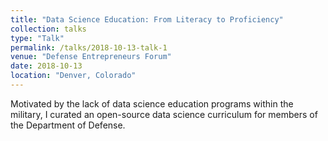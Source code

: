 ```yaml
---
title: "Data Science Education: From Literacy to Proficiency"
collection: talks
type: "Talk"
permalink: /talks/2018-10-13-talk-1
venue: "Defense Entrepreneurs Forum"
date: 2018-10-13
location: "Denver, Colorado"
---
```


Motivated by the lack of data science education programs within the military, I curated an open-source data science curriculum for members of the Department of Defense.
